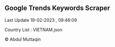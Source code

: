 

## Google Trends Keywords Scraper 
 
Last Update 19-02-2023 , 09:46:09

Country List :
VIETNAM.json



© Abdul Muttaqin 
